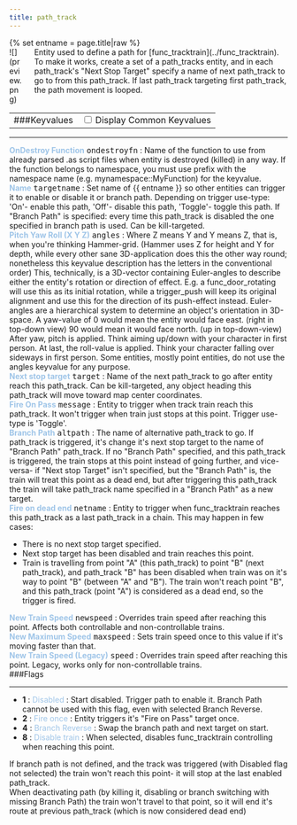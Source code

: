 ```yaml
---
title: path_track
---
```

<div>{% set entname = page.title|raw %}</div>
<div class="container previewimg">
<div class="columns">
<div class="imagepadding column col-auto" markdown="1">![](preview.png)</div>
<div class="column entityentry" markdown="1">Entity used to define a path for [func_tracktrain](../func_tracktrain). To make it works, create a set of a path_tracks entity, and in each path_track's "Next Stop Target" specify a name of next path_track to go to from this path_track. If last path_track targeting first path_track, the path movement is looped.</div>
</div>
</div>
<div>
<table class="titletable">
<tbody>
<tr>
<td markdown="1">###Keyvalues</td>
<td class="titletablecheck" id="checkboxandlabel"><input type="checkbox" id="displaycommon"><label for="displaycommon"> Display Common Keyvalues</label></input></td>
</tr>
</tbody>
</table>
<hr>
<div class="entityentry commonkeys-checkbox" markdown="1">
<span style="color:#9fc5e8;"><b>OnDestroy Function</b></span> <kbd  class="tooltip" data-tooltip="string">ondestroyfn</kbd> :
Name of the function to use from already parsed .as script files when entity is destroyed (killed) in any way. If the function belongs to namespace, you must use prefix with the namespace name (e.g. mynamespace::MyFunction) for the keyvalue.
</div>
<div class="entityentry commonkeys-checkbox" markdown="1">
<span style="color:#9fc5e8;"><b>Name</b></span> <kbd  class="tooltip" data-tooltip="target_source">targetname</kbd> :
Set name of {{ entname }} so other entities can trigger it to enable or disable it or branch path. Depending on trigger use-type: 'On'- enable this path, 'Off'- disable this path, 'Toggle'- toggle this path. If "Branch Path" is specified: every time this path_track is disabled the one specified in branch path is used. Can be kill-targeted.
</div>
<div class="entityentry commonkeys-checkbox" markdown="1">
<span style="color:#9fc5e8;"><b>Pitch Yaw Roll (X Y Z)</b></span> <kbd  class="tooltip" data-tooltip="string">angles</kbd> :
Where Z means Y and Y means Z, that is, when you're thinking Hammer-grid. (Hammer uses Z for height and Y for depth, while every other sane 3D-application does this the other way round; nonetheless this keyvalue description has the letters in the conventional order) This, technically, is a 3D-vector containing Euler-angles to describe either the entity's rotation or direction of effect. E.g. a func_door_rotating will use this as its initial rotation, while a trigger_push will keep its original alignment and use this for the direction of its push-effect instead. Euler-angles are a hierarchical system to determine an object's orientation in 3D-space. A yaw-value of 0 would mean the entity would face east. (right in top-down view) 90 would mean it would face north. (up in top-down-view) After yaw, pitch is applied. Think aiming up/down with your character in first person. At last, the roll-value is applied. Think your character falling over sideways in first person. Some entities, mostly point entities, do not use the angles keyvalue for any purpose.
</div>
<div class="entityentry commonkeys-checkbox" markdown="1">
<span style="color:#9fc5e8;"><b>Next stop target</b></span> <kbd  class="tooltip" data-tooltip="target_destination">target</kbd> :
Name of the next path_track to go after entity reach this path_track. Can be kill-targeted, any object heading this path_track will move toward map center coordinates.
</div>
<div class="entityentry" markdown="1">
<span style="color:#9fc5e8;"><b>Fire On Pass</b></span> <kbd  class="tooltip" data-tooltip="target_destination">message</kbd> :
Entity to trigger when track train reach this path_track. It won't trigger when train just stops at this point. Trigger use-type is 'Toggle'.
</div>
<div class="entityentry" markdown="1">
<span style="color:#9fc5e8;"><b>Branch Path</b></span> <kbd  class="tooltip" data-tooltip="target_destination">altpath</kbd> :
The name of alternative path_track to go. If path_track is triggered, it's change it's next stop target to the name of "Branch Path" path_track. If no "Branch Path" specified, and this path_track is triggered, the train stops at this point instead of going further, and vice-versa- if "Next stop Target" isn't specified, but the "Branch Path" is, the train will treat this point as a dead end, but after triggering this path_track the train will take path_track name specified in a "Branch Path" as a new target.
</div>
<div class="entityentry" markdown="1">
<span style="color:#9fc5e8;"><b>Fire on dead end</b></span> <kbd  class="tooltip" data-tooltip="target_destination">netname</kbd> :
Entity to trigger when func_tracktrain reaches this path_track as a last path_track in a chain. This may happen in few cases:<ul><li>There is no next stop target specified.</li><li>Next stop target has been disabled and train reaches this point.</li><li>Train is travelling from point "A" (this path_track) to point "B" (next path_track), and path_track "B" has been disabled when train was on it's way to point "B" (between "A" and "B"). The train won't reach point "B", and this path_track (point "A") is considered as a dead end, so the trigger is fired.</li></ul>
</div>
<div class="entityentry" markdown="1">
<span style="color:#9fc5e8;"><b>New Train Speed</b></span> <kbd  class="tooltip" data-tooltip="integer">newspeed</kbd> :
Overrides train speed after reaching this point. Affects both controllable and non-controllable trains.
</div>
<div class="entityentry" markdown="1">
<span style="color:#9fc5e8;"><b>New Maximum Speed</b></span> <kbd  class="tooltip" data-tooltip="integer">maxspeed</kbd> :
Sets train speed once to this value if it's moving faster than that.
</div>
<div class="entityentry" markdown="1">
<span style="color:#9fc5e8;"><b>New Train Speed (Legacy)</b></span> <kbd  class="tooltip" data-tooltip="integer">speed</kbd> :
Overrides train speed after reaching this point. Legacy, works only for non-controllable trains.
</div>
</div>
###Flags
<hr>
<div class="entityflags">
<ul>
<li class="imagepadding" markdown="1"><b>1</b> : <span style="color:#9fc5e8;">Disabled</span> : Start disabled. Trigger path to enable it. Branch Path cannot be used with this flag, even with selected Branch Reverse.</li>
<li class="imagepadding" markdown="1"><b>2</b> : <span style="color:#9fc5e8;">Fire once</span> : Entity triggers it's "Fire on Pass" target once.</li>
<li class="imagepadding" markdown="1"><b>4</b> : <span style="color:#9fc5e8;">Branch Reverse</span> : Swap the branch path and next target on start.</li>
<li class="imagepadding" markdown="1"><b>8</b> : <span style="color:#9fc5e8;">Disable train</span> : When selected, disables func_tracktrain controlling when reaching this point.</li>
</ul>
</div>
<div class="notices blue" markdown="1">If branch path is not defined, and the track was triggered (with Disabled flag not selected) the train won't reach this point- it will stop at the last enabled path_track.</div>
<div class="notices blue" markdown="1">When deactivating path (by killing it, disabling or branch switching with missing Branch Path) the train won't travel to that point, so it will end it's route at previous path_track (which is now considered dead end)</div>
